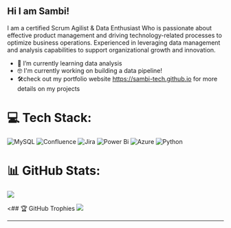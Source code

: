 ## Hi I am Sambi!

I am a certified Scrum Agilist & Data Enthusiast Who is passionate about effective product management and driving technology-related processes to optimize business operations. Experienced in leveraging data management and analysis capabilities to support organizational growth and innovation.



- 🌱 I’m currently learning data analysis
- 🤓 I'm currently working on building a data pipeline!
- 🛠check out my portfolio website https://sambi-tech.github.io for more details on my projects


# 💻 Tech Stack:
![MySQL](https://img.shields.io/badge/mysql-4479A1.svg?style=for-the-badge&logo=mysql&logoColor=white)  ![Confluence](https://img.shields.io/badge/confluence-%23172BF4.svg?style=for-the-badge&logo=confluence&logoColor=white) ![Jira](https://img.shields.io/badge/jira-%230A0FFF.svg?style=for-the-badge&logo=jira&logoColor=white) ![Power Bi](https://img.shields.io/badge/power_bi-F2C811?style=for-the-badge&logo=powerbi&logoColor=black) ![Azure](https://img.shields.io/badge/azure-%230072C6.svg?style=for-the-badge&logo=microsoftazure&logoColor=white) ![Python](https://img.shields.io/badge/python-3670A0?style=for-the-badge&logo=python&logoColor=ffdd54)

# 📊 GitHub Stats:
![](https://github-readme-stats.vercel.app/api?username=sambi-tech&theme=dark&hide_border=false&include_all_commits=false&count_private=false)<br/>



<## 🏆 GitHub Trophies
![](https://github-profile-trophy.vercel.app/?username=sambi-tech&theme=radical&no-frame=false&no-bg=true&margin-w=4)
>
---
<!-- Proudly created with GPRM ( https://gprm.itsvg.in ) -->
<!--
**Sambi-Tech/Sambi-Tech** is a ✨ _special_ ✨ repository because its `README.md` (this file) appears on your GitHub profile.

[![](https://visitcount.itsvg.in/api?id=sambi-tech&icon=0&color=2)](https://visitcount.itsvg.in)- for (profile views not really interested)
![](https://github-readme-streak-stats.herokuapp.com/?user=sambi-tech&theme=dark&hide_border=false)<br/> - for other stuff

Here are some ideas to get you started:
![Canva](https://img.shields.io/badge/Canva-%2300C4CC.svg?style=for-the-badge&logo=Canva&logoColor=white)

- 🔭 I’m currently working on ...
- 🌱 I’m currently learning ...
- 👯 I’m looking to collaborate on ...
- 🤔 I’m looking for help with ...
- 💬 Ask me about ...
- 📫 How to reach me: ...
- 😄 Pronouns: ...
- ⚡ Fun fact: ...
-->
